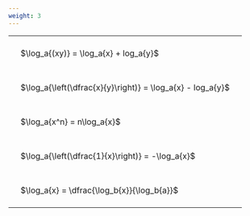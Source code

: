 ```yaml
---
weight: 3
---
```


<style type="text/css">
#T_00f98 th.col_heading {
  text-align: left;
  font-size: 1em;
}
#T_00f98 td {
  text-align: left;
  font-size: 1em;
  padding: 1.5em;
}
</style>
<table id="T_00f98">
  <thead>
  </thead>
  <tbody>
    <tr>
      <td id="T_00f98_row0_col0" class="data row0 col0" >$\log_a{(xy)} = \log_a{x} + log_a{y}$</td>
    </tr>
    <tr>
      <td id="T_00f98_row1_col0" class="data row1 col0" >$\log_a{\left(\dfrac{x}{y}\right)} = \log_a{x} - log_a{y}$</td>
    </tr>
    <tr>
      <td id="T_00f98_row2_col0" class="data row2 col0" >$\log_a{x^n} = n\log_a{x}$</td>
    </tr>
    <tr>
      <td id="T_00f98_row3_col0" class="data row3 col0" >$\log_a{\left(\dfrac{1}{x}\right)} = -\log_a{x}$</td>
    </tr>
    <tr>
      <td id="T_00f98_row4_col0" class="data row4 col0" >$\log_a{x} = \dfrac{\log_b{x}}{\log_b{a}}$</td>
    </tr>
  </tbody>
</table>
